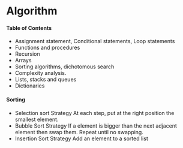 # Algorithm

#### Table of Contents

* Assignment statement, Conditional statements, Loop statements
* Functions and procedures
* Recursion
* Arrays
* Sorting algorithms, dichotomous search
* Complexity analysis.
* Lists, stacks and queues
* Dictionaries

#### Sorting
* Selection sort 
Strategy
At each step, put at the right position the smallest element.
* Bubble Sort 
Strategy
If a element is bigger than the next adjacent element then swap them. Repeat until no swapping.
* Insertion Sort
Strategy
Add an element to a sorted list

